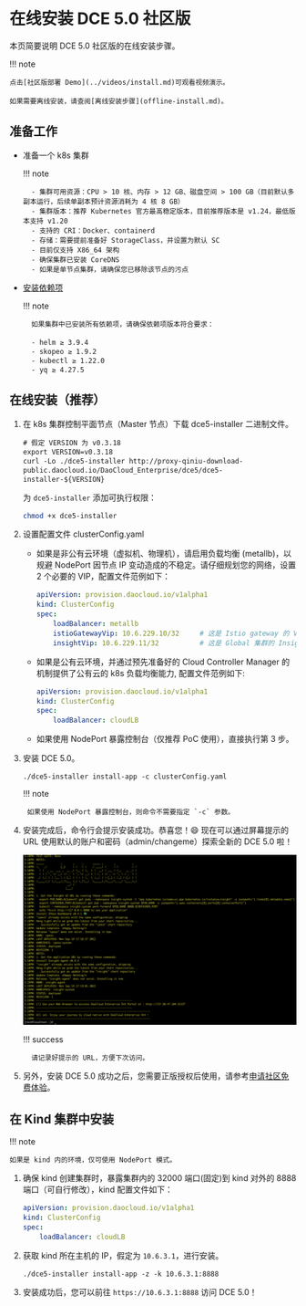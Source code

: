 # 在线安装 DCE 5.0 社区版

本页简要说明 DCE 5.0 社区版的在线安装步骤。

!!! note

    点击[社区版部署 Demo](../videos/install.md)可观看视频演示。

    如果需要离线安装，请查阅[离线安装步骤](offline-install.md)。

## 准备工作

- 准备一个 k8s 集群

    !!! note

        - 集群可用资源：CPU > 10 核、内存 > 12 GB、磁盘空间 > 100 GB（目前默认多副本运行，后续单副本预计资源消耗为 4 核 8 GB）
        - 集群版本：推荐 Kubernetes 官方最高稳定版本，目前推荐版本是 v1.24，最低版本支持 v1.20
        - 支持的 CRI：Docker、containerd
        - 存储：需要提前准备好 StorageClass，并设置为默认 SC
        - 目前仅支持 X86_64 架构
        - 确保集群已安装 CoreDNS
        - 如果是单节点集群，请确保您已移除该节点的污点
    
- [安装依赖项](install-tools.md)

    !!! note

        如果集群中已安装所有依赖项，请确保依赖项版本符合要求：
        
        - helm ≥ 3.9.4
        - skopeo ≥ 1.9.2
        - kubectl ≥ 1.22.0
        - yq ≥ 4.27.5

## 在线安装（推荐）

1. 在 k8s 集群控制平面节点（Master 节点）下载 dce5-installer 二进制文件。

    ```shell
    # 假定 VERSION 为 v0.3.18
    export VERSION=v0.3.18
    curl -Lo ./dce5-installer http://proxy-qiniu-download-public.daocloud.io/DaoCloud_Enterprise/dce5/dce5-installer-${VERSION}
    ```

    为 `dce5-installer` 添加可执行权限：

    ```bash
    chmod +x dce5-installer
    ```

2. 设置配置文件 clusterConfig.yaml

    - 如果是非公有云环境（虚拟机、物理机），请启用负载均衡 (metallb)，以规避 NodePort 因节点 IP 变动造成的不稳定。请仔细规划您的网络，设置 2 个必要的 VIP，配置文件范例如下：

        ```yaml
        apiVersion: provision.daocloud.io/v1alpha1
        kind: ClusterConfig
        spec:
        	loadBalancer: metallb
        	istioGatewayVip: 10.6.229.10/32     # 这是 Istio gateway 的 VIP，也会是DCE5.0的控制台的浏览器访问IP
        	insightVip: 10.6.229.11/32          # 这是 Global 集群的 Insight-Server 采集所有子集群的监控指标的网络路径所用的 VIP
        ```

    - 如果是公有云环境，并通过预先准备好的 Cloud Controller Manager 的机制提供了公有云的 k8s 负载均衡能力, 配置文件范例如下:

        ``` yaml
        apiVersion: provision.daocloud.io/v1alpha1
        kind: ClusterConfig
        spec:
        	loadBalancer: cloudLB
        ```

    - 如果使用 NodePort 暴露控制台（仅推荐 PoC 使用），直接执行第 3 步。

3. 安装 DCE 5.0。

    ```shell
    ./dce5-installer install-app -c clusterConfig.yaml
    ```
    
    !!! note

        如果使用 NodePort 暴露控制台，则命令不需要指定 `-c` 参数。

4. 安装完成后，命令行会提示安装成功。恭喜您！:smile: 现在可以通过屏幕提示的 URL 使用默认的账户和密码（admin/changeme）探索全新的 DCE 5.0 啦！

    ![success](images/success.png)

    !!! success

         请记录好提示的 URL，方便下次访问。

5. 另外，安装 DCE 5.0 成功之后，您需要正版授权后使用，请参考[申请社区免费体验](../dce/license0.md)。

## 在 Kind 集群中安装

!!! note

    如果是 kind 内的环境，仅可使用 NodePort 模式。

1. 确保 kind 创建集群时，暴露集群内的 32000 端口(固定)到 kind 对外的 8888 端口（可自行修改），kind 配置文件如下：
        
    ``` yaml
    apiVersion: provision.daocloud.io/v1alpha1
    kind: ClusterConfig
    spec:
        loadBalancer: cloudLB
    ```

2. 获取 kind 所在主机的 IP，假定为 `10.6.3.1`，进行安装。

    ```shell
    ./dce5-installer install-app -z -k 10.6.3.1:8888
    ```

3. 安装成功后，您可以前往 `https://10.6.3.1:8888` 访问 DCE 5.0！
